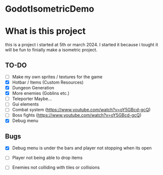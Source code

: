 # GodotIsometricDemo

# What is this project
this is a project i started at 5th or march 2024.  I started it because i tought it will be fun to finially make a isometric project.

## TO-DO

- [ ] Make my own sprites / textures for the game
- [x] Hotbar / Items (Custom Resources)
- [x] Dungeon Generation
- [x] More enemies (Goblins etc.)
- [ ] Teleporter Maybe...
- [ ] Gui elements
- [ ] Combat system (https://www.youtube.com/watch?v=oY5GBcd-gcQ)
- [ ] Boss fights (https://www.youtube.com/watch?v=oY5GBcd-gcQ)
- [x] Debug menu

## Bugs

- [x] Debug menu is under the bars and player not stopping when its open
- [ ] Player not being able to drop items
- [ ] Enemies not colliding with tiles or collisions

